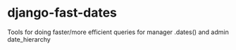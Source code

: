 django-fast-dates
=================

Tools for doing faster/more efficient queries for manager .dates() and admin date_hierarchy

